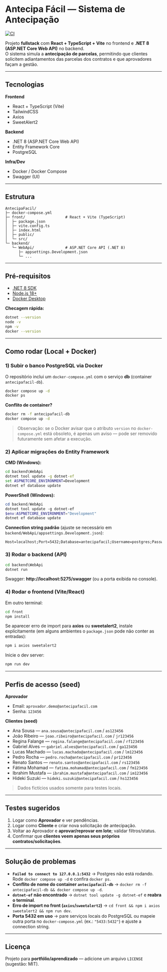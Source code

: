 # Antecipa Fácil — Sistema de Antecipação

[![CI](https://github.com/Diellita/Antecipa_Facil/actions/workflows/ci.yml/badge.svg?branch=master)](https://github.com/Diellita/Antecipa_Facil/actions/workflows/ci.yml)


Projeto **fullstack** com **React + TypeScript + Vite** no frontend e **.NET 8 (ASP.NET Core Web API)** no backend.  
O sistema simula a **antecipação de parcelas**, permitindo que clientes solicitem adiantamentos das parcelas dos contratos e que aprovadores façam a gestão.

---

## Tecnologias

**Frontend**
- React + TypeScript (Vite)
- TailwindCSS
- Axios
- SweetAlert2

**Backend**
- .NET 8 (ASP.NET Core Web API)
- Entity Framework Core
- PostgreSQL

**Infra/Dev**
- Docker / Docker Compose
- Swagger (UI)

---

## Estrutura 

```text
AntecipaFacil/
├─ docker-compose.yml
├─ front/                  # React + Vite (TypeScript)
│  ├─ package.json
│  ├─ vite.config.ts
│  ├─ index.html
│  ├─ public/
│  └─ src/
└─ backend/
   └─ WebApi/              # ASP.NET Core API (.NET 8)
      ├─ appsettings.Development.json
      └─ ...
```

---

## Pré-requisitos

- [.NET 8 SDK](https://dotnet.microsoft.com/en-us/download/dotnet/8.0)
- [Node.js 18+](https://nodejs.org/)
- [Docker Desktop](https://www.docker.com/products/docker-desktop/)

**Checagem rápida:**
```bash
dotnet --version
node -v
npm -v
docker --version
```

---

## Como rodar (Local + Docker)

### 1) Subir o banco PostgreSQL via Docker
O repositório inclui um `docker-compose.yml` com o serviço **db** (container `antecipafacil-db`).

```bash
docker compose up -d
docker ps  
```

**Conflito de container?**
```bash
docker rm -f antecipafacil-db
docker compose up -d
```

> Observação: se o Docker avisar que o atributo `version` no `docker-compose.yml` está obsoleto, é apenas um aviso — pode ser removido futuramente sem afetar a execução.

### 2) Aplicar migrações do Entity Framework

**CMD (Windows):**
```cmd
cd backend\WebApi
dotnet tool update -g dotnet-ef
set ASPNETCORE_ENVIRONMENT=Development
dotnet ef database update
```

**PowerShell (Windows):**
```powershell
cd backend/WebApi
dotnet tool update -g dotnet-ef
$env:ASPNETCORE_ENVIRONMENT="Development"
dotnet ef database update
```

**Connection string padrão** (ajuste se necessário em `backend/WebApi/appsettings.Development.json`):
```
Host=localhost;Port=5432;Database=antecipafacil;Username=postgres;Password=postgres
```

### 3) Rodar o backend (API)
```cmd
cd backend\WebApi
dotnet run
```
Swagger: **http://localhost:5275/swagger** (ou a porta exibida no console).

### 4) Rodar o frontend (Vite/React)
Em outro terminal:
```cmd
cd front
npm install
```
Se aparecer erro de import para **axios** ou **sweetalert2**, instale explicitamente (em alguns ambientes o `package.json` pode não conter as entradas):
```cmd
npm i axios sweetalert2
```
Inicie o dev server:
```cmd
npm run dev
```

---

## Perfis de acesso (seed)

**Aprovador**
- Email: `aprovador.demo@antecipafacil.com`
- Senha: `123456`

**Clientes (seed)**
- Ana Sousa — `ana.sousa@antecipafacil.com` / `as123456`
- João Ribeiro — `joao.ribeiro@antecipafacil.com` / `jr123456`
- Regina Falange — `regina.falange@antecipafacil.com` / `rf123456`
- Gabriel Alves — `gabriel.alves@antecipafacil.com` / `ga123456`
- Lucas Machado — `lucas.machado@antecipafacil.com` / `lm123456`
- Pedro Rocha — `pedro.rocha@antecipafacil.com` / `pr123456`
- Renato Santos — `renato.santos@antecipafacil.com` / `rs123456`
- Fátima Mohamad — `fatima.mohamad@antecipafacil.com` / `fm123456`
- Ibrahim Mustafa — `ibrahim.mustafa@antecipafacil.com` / `im123456`
- Hideki Suzuki — `hideki.suzuki@antecipafacil.com` / `hs123456`

> Dados fictícios usados somente para testes locais.

---

## Testes sugeridos

1. Logar como **Aprovador** e ver pendências.  
2. Logar como **Cliente** e criar nova solicitação de antecipação.  
3. Voltar ao Aprovador e **aprovar/reprovar em lote**; validar filtros/status.  
4. Confirmar que **clientes veem apenas seus próprios contratos/solicitações**.

---

## Solução de problemas

- **`Failed to connect to 127.0.0.1:5432`** → Postgres não está rodando. Rode `docker compose up -d` e confira `docker ps`.
- **Conflito de nome do container `antecipafacil-db`** → `docker rm -f antecipafacil-db && docker compose up -d`.
- **`dotnet-ef` não encontrado** → `dotnet tool update -g dotnet-ef` e **reabra o terminal**.
- **Erro de import no front (`axios`/`sweetalert2`)** → `cd front && npm i axios sweetalert2 && npm run dev`.
- **Porta 5432 em uso** → pare serviços locais do PostgreSQL ou mapeie outra porta no `docker-compose.yml` (ex.: `"5433:5432"`) e ajuste a connection string.

---

## Licença

Projeto para **portfólio/aprendizado** — adicione um arquivo `LICENSE` (sugestão: MIT).
